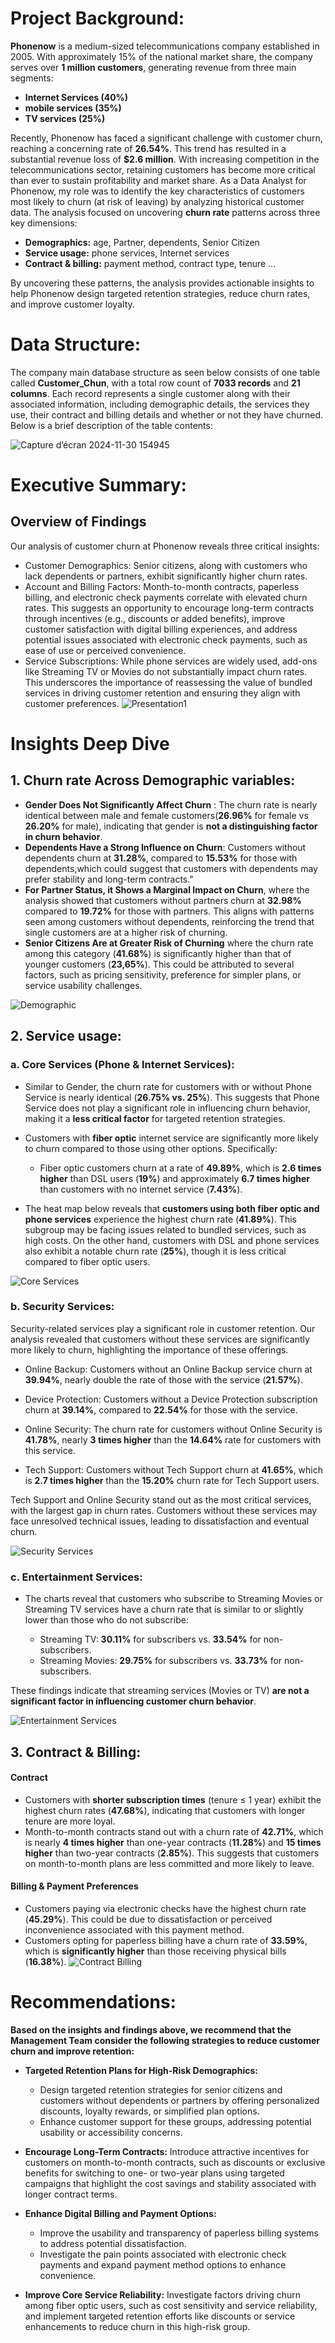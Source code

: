 # Project Background:
**Phonenow** is a medium-sized telecommunications company established in 2005. With approximately 15% of the national market share, the company serves over **1 million customers**, generating revenue from three main segments:
- **Internet Services (40%)**
- **mobile services (35%)**
- **TV services (25%)**
  
Recently, Phonenow has faced a significant challenge with customer churn, reaching a concerning rate of **26.54%**. This trend has resulted in  a substantial revenue loss of **$2.6 million**. With increasing competition in the telecommunications sector, retaining customers has become more critical than ever to sustain profitability and market share.
As a Data Analyst for Phonenow, my role was to identify the key characteristics of customers most likely to churn (at risk of leaving) by analyzing historical customer data. The analysis focused on uncovering **churn rate** patterns across three key dimensions:

- **Demographics:** age, Partner, dependents, Senior Citizen
- **Service usage:** phone services, Internet services
- **Contract & billing:** payment method, contract type, tenure ...

By uncovering these patterns, the analysis provides actionable insights to help Phonenow design targeted retention strategies, reduce churn rates, and improve customer loyalty.

# Data Structure:
The company main database structure as seen below consists of one table called **Customer_Chun**, with a total row count of **7033 records** and **21 columns**. Each record represents a single customer along with their associated information, including demographic details, the services they use, their contract and billing details and whether or not they have churned. Below is a brief description of the table contents:

![Capture d’écran 2024-11-30 154945](https://github.com/user-attachments/assets/5726948b-64fe-4919-86cf-2c28853df6de)

# Executive Summary:
## Overview of Findings
Our analysis of customer churn at Phonenow reveals three critical insights: 
- Customer Demographics: Senior citizens, along with customers who lack dependents or partners, exhibit significantly higher churn rates.
- Account and Billing Factors: Month-to-month contracts, paperless billing, and electronic check payments correlate with elevated churn rates. This suggests an opportunity to encourage long-term contracts through incentives (e.g., discounts or added benefits), improve customer satisfaction with digital billing experiences, and address potential issues associated with electronic check payments, such as ease of use or perceived convenience.
- Service Subscriptions: While phone services are widely used, add-ons like Streaming TV or Movies do not substantially impact churn rates. This underscores the importance of reassessing the value of bundled services in driving customer retention and ensuring they align with customer preferences.
![Presentation1](https://github.com/user-attachments/assets/eeca7c10-7900-4db1-b50a-a8f770a34978)


# Insights Deep Dive
## 1.  Churn rate Across Demographic variables:
- **Gender Does Not Significantly Affect Churn** : The churn rate is nearly identical between male and female customers(**26.96%** for female vs **26.20%** for male), indicating that gender is **not a distinguishing factor in churn behavior**.
- **Dependents Have a Strong Influence on Churn**:  Customers without dependents churn at **31.28%**, compared to **15.53%** for those with dependents,which could suggest that customers with dependents may prefer stability and long-term contracts."
- **For Partner Status, it Shows a Marginal Impact on Churn**, where the analysis showed that customers without partners churn at **32.98%**  compared to **19.72%** for those with partners. This aligns with patterns seen among customers without dependents, reinforcing the trend that single customers are at a higher risk of churning.
- **Senior Citizens Are at Greater Risk of Churning** where the churn rate among this category (**41.68%**) is significantly higher than that of younger customers (**23,65%**). This could be attributed to several factors, such as pricing sensitivity, preference for simpler plans, or service usability challenges.

 ![Demographic](https://github.com/user-attachments/assets/11070d6b-9434-4ed4-8d6f-0de8ecf74644)

 ## 2. Service usage:
 ### a. Core Services (Phone & Internet Services):
 - Similar to Gender, the churn rate for customers with or without Phone Service is nearly identical (**26.75% vs. 25%**). This suggests that Phone Service does not play a significant role in influencing churn behavior, making it a **less critical factor** for targeted retention strategies.
 - Customers with **fiber optic** internet service are significantly more likely to churn compared to those using other options. Specifically:
   -  Fiber optic customers churn at a rate of **49.89%**, which is **2.6 times higher** than DSL users (**19%**) and approximately **6.7 times higher** than customers with no internet service (**7.43%**).
     
 - The heat map below reveals that **customers using both fiber optic and phone services** experience the highest churn rate (**41.89%**). This subgroup may be facing issues related to bundled services, such as high costs. On the other hand, customers with DSL and phone services also exhibit a notable churn rate (**25%**), though it is less critical compared to fiber optic users. 
 
![Core Services](https://github.com/user-attachments/assets/df5efb2b-39f9-458b-ae0f-7fa6f1d476b7)

### b. Security Services:
Security-related services play a significant role in customer retention. Our analysis revealed that customers without these services are significantly more likely to churn, highlighting the importance of these offerings.

- Online Backup: Customers without an Online Backup service churn at **39.94%**, nearly double the rate of those with the service (**21.57%**).

- Device Protection: Customers without a Device Protection subscription churn at **39.14%**, compared to **22.54%** for those with the service.

- Online Security: The churn rate for customers without Online Security is **41.78%**, nearly **3 times higher** than the **14.64%** rate for customers with this service.

- Tech Support: Customers without Tech Support churn at **41.65%**, which is **2.7 times higher** than the **15.20%** churn rate for Tech Support users.

Tech Support and Online Security stand out as the most critical services, with the largest gap in churn rates. Customers without these services may face unresolved technical issues, leading to dissatisfaction and eventual churn.

![Security Services](https://github.com/user-attachments/assets/9d838ae8-4e0a-44c6-b811-b159cdab9262)

### c. Entertainment Services:
- The charts reveal that customers who subscribe to Streaming Movies or Streaming TV services have a churn rate that is similar to or slightly lower than those who do not subscribe:

   - Streaming TV: **30.11%** for subscribers vs. **33.54%** for non-subscribers.
   - Streaming Movies: **29.75%** for subscribers vs. **33.73%** for non-subscribers.
     
These findings indicate that streaming services (Movies or TV) **are not a significant factor in influencing customer churn behavior**.

![Entertainment Services](https://github.com/user-attachments/assets/4fe56a4c-5168-4416-974e-713b73c41cad)


## 3. Contract & Billing:
#### Contract 

- Customers with **shorter subscription times** (tenure ≤ 1 year) exhibit the highest churn rates (**47.68%**), indicating that customers with longer tenure are more loyal.
- Month-to-month contracts stand out with a churn rate of **42.71%**, which is nearly **4 times higher** than one-year contracts (**11.28%**) and **15 times higher** than two-year contracts (**2.85%**). This suggests that customers on month-to-month plans are less committed and more likely to leave.

#### Billing & Payment Preferences
- Customers paying via electronic checks have the highest churn rate (**45.29%**). This could be due to dissatisfaction or perceived inconvenience associated with this payment method.
- Customers opting for paperless billing have a churn rate of **33.59%**, which is **significantly higher** than those receiving physical bills (**16.38%**).
![Contract Billing](https://github.com/user-attachments/assets/69b32839-e9a0-45a6-a0b3-2d60eadcccc6)

# Recommendations:
**Based on the insights and findings above, we recommend that the Management Team consider the following strategies to reduce customer churn and improve retention:**
- **Targeted Retention Plans for High-Risk Demographics:**
   - Design targeted retention strategies for senior citizens and customers without dependents or partners by offering personalized discounts, loyalty rewards, or simplified plan options.
   - Enhance customer support for these groups, addressing potential usability or accessibility concerns.
  
- **Encourage Long-Term Contracts:** Introduce attractive incentives for customers on month-to-month contracts, such as discounts or exclusive benefits for switching to one- or two-year plans using  targeted campaigns that highlight the cost savings and stability associated with longer contract terms.
  
- **Enhance Digital Billing and Payment Options:**
   - Improve the usability and transparency of paperless billing systems to address potential dissatisfaction.
   - Investigate the pain points associated with electronic check payments and expand payment method options to enhance convenience.
     
- **Improve Core Service Reliability:** Investigate factors driving churn among fiber optic users, such as cost sensitivity and service reliability, and implement targeted retention efforts like discounts or service enhancements to reduce churn in this high-risk group.
